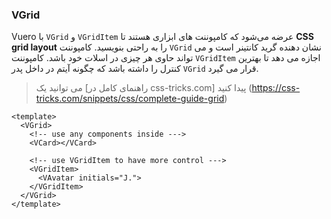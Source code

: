 ### VGrid

Vuero با `VGrid` و `VGridItem` عرضه می‌شود که کامپوننت های ابزاری هستند تا **CSS grid layout** را به راحتی بنویسید.
کامپوننت `VGrid` نشان دهنده گرید کانتینر است و می تواند حاوی هر چیزی در اسلات خود باشد.
کامپوننت `VGridItem` اجازه می دهد تا بهترین کنترل را داشته باشد که چگونه آیتم در داخل پدر `VGrid` قرار می گیرد.

> می توانید یک [راهنمای کامل در css-tricks.com] پیدا کنید (https://css-tricks.com/snippets/css/complete-guide-grid)

<!--code-->

```vue
<template>
  <VGrid>
    <!-- use any components inside --->
    <VCard></VCard>

    <!-- use VGridItem to have more control --->
    <VGridItem>
      <VAvatar initials="J.">
    </VGridItem>
  </VGrid>
</template>
```

<!--/code-->
